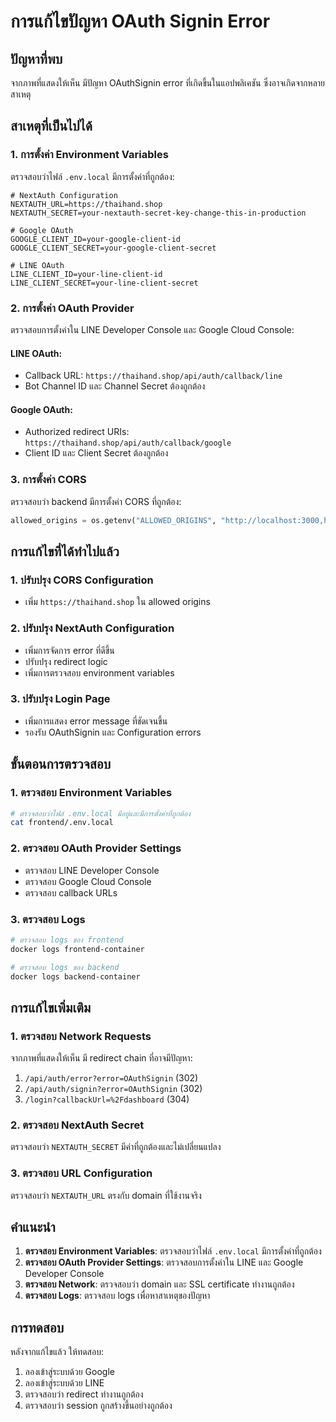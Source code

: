 # การแก้ไขปัญหา OAuth Signin Error

## ปัญหาที่พบ
จากภาพที่แสดงให้เห็น มีปัญหา OAuthSignin error ที่เกิดขึ้นในแอปพลิเคชัน ซึ่งอาจเกิดจากหลายสาเหตุ

## สาเหตุที่เป็นไปได้

### 1. การตั้งค่า Environment Variables
ตรวจสอบว่าไฟล์ `.env.local` มีการตั้งค่าที่ถูกต้อง:

```env
# NextAuth Configuration
NEXTAUTH_URL=https://thaihand.shop
NEXTAUTH_SECRET=your-nextauth-secret-key-change-this-in-production

# Google OAuth
GOOGLE_CLIENT_ID=your-google-client-id
GOOGLE_CLIENT_SECRET=your-google-client-secret

# LINE OAuth
LINE_CLIENT_ID=your-line-client-id
LINE_CLIENT_SECRET=your-line-client-secret
```

### 2. การตั้งค่า OAuth Provider
ตรวจสอบการตั้งค่าใน LINE Developer Console และ Google Cloud Console:

#### LINE OAuth:
- Callback URL: `https://thaihand.shop/api/auth/callback/line`
- Bot Channel ID และ Channel Secret ต้องถูกต้อง

#### Google OAuth:
- Authorized redirect URIs: `https://thaihand.shop/api/auth/callback/google`
- Client ID และ Client Secret ต้องถูกต้อง

### 3. การตั้งค่า CORS
ตรวจสอบว่า backend มีการตั้งค่า CORS ที่ถูกต้อง:

```python
allowed_origins = os.getenv("ALLOWED_ORIGINS", "http://localhost:3000,https://thaihand.shop").split(",")
```

## การแก้ไขที่ได้ทำไปแล้ว

### 1. ปรับปรุง CORS Configuration
- เพิ่ม `https://thaihand.shop` ใน allowed origins

### 2. ปรับปรุง NextAuth Configuration
- เพิ่มการจัดการ error ที่ดีขึ้น
- ปรับปรุง redirect logic
- เพิ่มการตรวจสอบ environment variables

### 3. ปรับปรุง Login Page
- เพิ่มการแสดง error message ที่ชัดเจนขึ้น
- รองรับ OAuthSignin และ Configuration errors

## ขั้นตอนการตรวจสอบ

### 1. ตรวจสอบ Environment Variables
```bash
# ตรวจสอบว่าไฟล์ .env.local มีอยู่และมีการตั้งค่าที่ถูกต้อง
cat frontend/.env.local
```

### 2. ตรวจสอบ OAuth Provider Settings
- ตรวจสอบ LINE Developer Console
- ตรวจสอบ Google Cloud Console
- ตรวจสอบ callback URLs

### 3. ตรวจสอบ Logs
```bash
# ตรวจสอบ logs ของ frontend
docker logs frontend-container

# ตรวจสอบ logs ของ backend
docker logs backend-container
```

## การแก้ไขเพิ่มเติม

### 1. ตรวจสอบ Network Requests
จากภาพที่แสดงให้เห็น มี redirect chain ที่อาจมีปัญหา:
1. `/api/auth/error?error=OAuthSignin` (302)
2. `/api/auth/signin?error=OAuthSignin` (302)
3. `/login?callbackUrl=%2Fdashboard` (304)

### 2. ตรวจสอบ NextAuth Secret
ตรวจสอบว่า `NEXTAUTH_SECRET` มีค่าที่ถูกต้องและไม่เปลี่ยนแปลง

### 3. ตรวจสอบ URL Configuration
ตรวจสอบว่า `NEXTAUTH_URL` ตรงกับ domain ที่ใช้งานจริง

## คำแนะนำ

1. **ตรวจสอบ Environment Variables**: ตรวจสอบว่าไฟล์ `.env.local` มีการตั้งค่าที่ถูกต้อง
2. **ตรวจสอบ OAuth Provider Settings**: ตรวจสอบการตั้งค่าใน LINE และ Google Developer Console
3. **ตรวจสอบ Network**: ตรวจสอบว่า domain และ SSL certificate ทำงานถูกต้อง
4. **ตรวจสอบ Logs**: ตรวจสอบ logs เพื่อหาสาเหตุของปัญหา

## การทดสอบ

หลังจากแก้ไขแล้ว ให้ทดสอบ:
1. ลองเข้าสู่ระบบด้วย Google
2. ลองเข้าสู่ระบบด้วย LINE
3. ตรวจสอบว่า redirect ทำงานถูกต้อง
4. ตรวจสอบว่า session ถูกสร้างขึ้นอย่างถูกต้อง 